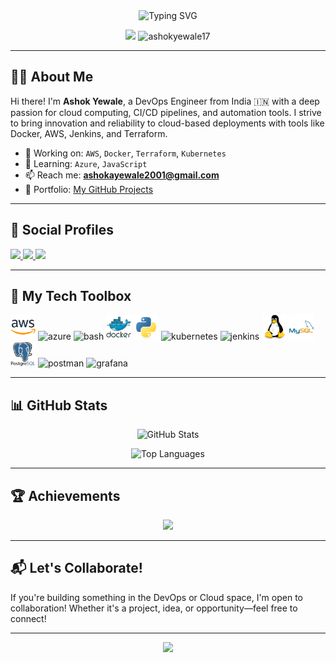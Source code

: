 <!-- HEADER -->
<div align="center">
  <img src="https://readme-typing-svg.herokuapp.com?font=Fira+Code&size=28&duration=3000&pause=1000&color=00FEEF&center=true&vCenter=true&width=700&height=60&lines=Hey+There!+I'm+Ashok+Yewale+👋;DevOps+Engineer+%7C+Cloud+Native+Learner;Automation+%7C+CI%2FCD" alt="Typing SVG" />
</div>

<p align="center">
  <img src="https://img.shields.io/badge/DevOps-Ashok%20Yewale-blueviolet?style=for-the-badge&logo=github" />
  <img src="https://komarev.com/ghpvc/?username=ashokyewale17&style=for-the-badge&label=Profile+Views&color=blueviolet" alt="ashokyewale17" />
</p>

---

## 👨‍💻 About Me

Hi there! I'm **Ashok Yewale**, a DevOps Engineer from India 🇮🇳 with a deep passion for cloud computing, CI/CD pipelines, and automation tools. I strive to bring innovation and reliability to cloud-based deployments with tools like Docker, AWS, Jenkins, and Terraform.

- 💼 Working on: `AWS`, `Docker`, `Terraform`, `Kubernetes`
- 🧠 Learning: `Azure`, `JavaScript`
- 📫 Reach me: **ashokayewale2001@gmail.com**
- 🔗 Portfolio: [My GitHub Projects](https://github.com/ashokyewale17?tab=repositories)

---

## 🔗 Social Profiles

<p align="left">
  <a href="https://linkedin.com/in/ashok-yewale-4861751b3">
    <img src="https://img.shields.io/badge/-LinkedIn-blue?style=flat-square&logo=linkedin" />
  </a>
  <a href="https://twitter.com/AshokaYewale">
    <img src="https://img.shields.io/badge/-Twitter-blue?style=flat-square&logo=twitter" />
  </a>
  <a href="https://instagram.com/ashokay_07">
    <img src="https://img.shields.io/badge/-Instagram-C13584?style=flat-square&logo=instagram&logoColor=white" />
  </a>
</p>

---

## 🧰 My Tech Toolbox

<p align="left">
  <img src="https://raw.githubusercontent.com/devicons/devicon/master/icons/amazonwebservices/amazonwebservices-original-wordmark.svg" alt="aws" width="40" height="40"/>
  <img src="https://www.vectorlogo.zone/logos/microsoft_azure/microsoft_azure-icon.svg" alt="azure" width="40" height="40"/>
  <img src="https://www.vectorlogo.zone/logos/gnu_bash/gnu_bash-icon.svg" alt="bash" width="40" height="40"/>
  <img src="https://raw.githubusercontent.com/devicons/devicon/master/icons/docker/docker-original-wordmark.svg" alt="docker" width="40" height="40"/>
  <img src="https://raw.githubusercontent.com/devicons/devicon/master/icons/python/python-original.svg" alt="python" width="40" height="40"/>
  <img src="https://www.vectorlogo.zone/logos/kubernetes/kubernetes-icon.svg" alt="kubernetes" width="40" height="40"/>
  <img src="https://www.vectorlogo.zone/logos/jenkins/jenkins-icon.svg" alt="jenkins" width="40" height="40"/>
  <img src="https://raw.githubusercontent.com/devicons/devicon/master/icons/linux/linux-original.svg" alt="linux" width="40" height="40"/>
  <img src="https://raw.githubusercontent.com/devicons/devicon/master/icons/mysql/mysql-original-wordmark.svg" alt="mysql" width="40" height="40"/>
  <img src="https://raw.githubusercontent.com/devicons/devicon/master/icons/postgresql/postgresql-original-wordmark.svg" alt="postgresql" width="40" height="40"/>
  <img src="https://www.vectorlogo.zone/logos/getpostman/getpostman-icon.svg" alt="postman" width="40" height="40"/>
  <img src="https://www.vectorlogo.zone/logos/grafana/grafana-icon.svg" alt="grafana" width="40" height="40"/>
</p>

---

## 📊 GitHub Stats

<p align="center">
  <img src="https://github-readme-stats.vercel.app/api?username=ashokyewale17&show_icons=true&theme=github_dark&hide_title=true" alt="GitHub Stats"/>
</p>

<p align="center">
  <img src="https://github-readme-stats.vercel.app/api/top-langs/?username=ashokyewale17&layout=compact&theme=github_dark" alt="Top Languages"/>
</p>

---

## 🏆 Achievements

<p align="center">
  <img src="https://github-profile-trophy.vercel.app/?username=ashokyewale17&theme=gruvbox&title=Commit,Repositories,Followers,Stars" />
</p>

---

## 📬 Let's Collaborate!

If you're building something in the DevOps or Cloud space, I'm open to collaboration! Whether it's a project, idea, or opportunity—feel free to connect!

---

<p align="center">
  <img src="https://capsule-render.vercel.app/api?type=waving&color=gradient&height=100&section=footer"/>
</p>
